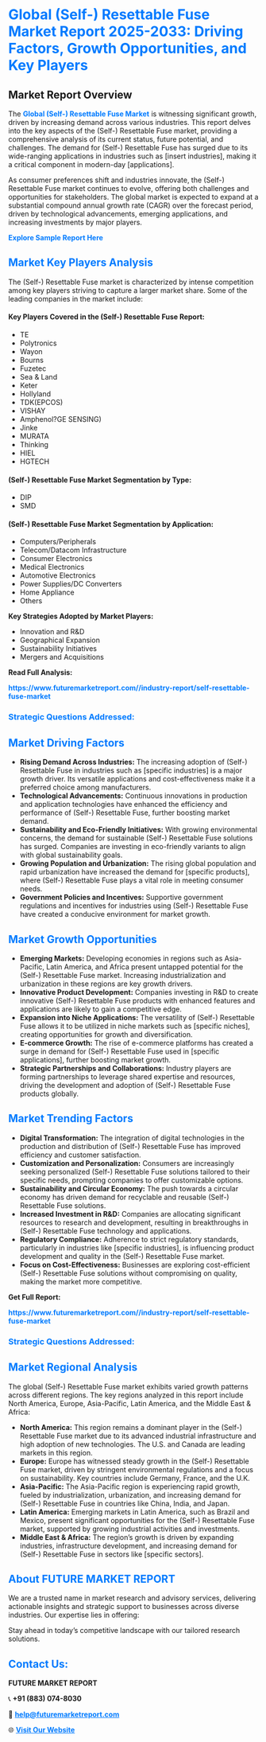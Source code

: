 <h1 style="color: #007BFF;">Global (Self-) Resettable Fuse Market Report 2025-2033: Driving Factors, Growth Opportunities, and Key Players</h1>

<section id="overview">
<h2>Market Report Overview</h2>
<p>The <a href="https://www.futuremarketreport.com//industry-report/self-resettable-fuse-market" style="color: #007BFF; text-decoration: none;"><strong>Global (Self-) Resettable Fuse Market</strong></a> is witnessing significant growth, driven by increasing demand across various industries. This report delves into the key aspects of the (Self-) Resettable Fuse market, providing a comprehensive analysis of its current status, future potential, and challenges. The demand for (Self-) Resettable Fuse has surged due to its wide-ranging applications in industries such as [insert industries], making it a critical component in modern-day [applications].</p>
<p>As consumer preferences shift and industries innovate, the (Self-) Resettable Fuse market continues to evolve, offering both challenges and opportunities for stakeholders. The global market is expected to expand at a substantial compound annual growth rate (CAGR) over the forecast period, driven by technological advancements, emerging applications, and increasing investments by major players.</p>
</section>

<section id="overview">
<p><a href="https://www.futuremarketreport.com//request-sample/reportId=50179" style="color: #007BFF; text-decoration: none;"><strong>Explore Sample Report Here</strong></a></p>
</section>

<section id="key-players">
<h2 style="color: #007BFF;">Market Key Players Analysis</h2>
<p>The (Self-) Resettable Fuse market is characterized by intense competition among key players striving to capture a larger market share. Some of the leading companies in the market include:</p>
<h4>Key Players Covered in the (Self-) Resettable Fuse Report:</h4>
<ul><li>TE</li><li>Polytronics</li><li>Wayon</li><li>Bourns</li><li>Fuzetec</li><li>Sea &amp; Land</li><li>Keter</li><li>Hollyland</li><li>TDK(EPCOS)</li><li>VISHAY</li><li>Amphenol?GE SENSING)</li><li>Jinke</li><li>MURATA</li><li>Thinking</li><li>HIEL</li><li>HGTECH</li></ul>
<h4>(Self-) Resettable Fuse Market Segmentation by Type:</h4>
<ul><li>DIP</li><li>SMD</li></ul>

<h4>(Self-) Resettable Fuse Market Segmentation by Application:</h4>
<ul><li>Computers/Peripherals</li><li>Telecom/Datacom Infrastructure</li><li>Consumer Electronics</li><li>Medical Electronics</li><li>Automotive Electronics</li><li>Power Supplies/DC Converters</li><li>Home Appliance</li><li>Others</li></ul>
<p><strong>Key Strategies Adopted by Market Players:</strong></p>
<ul>
<li>Innovation and R&D</li>
<li>Geographical Expansion</li>
<li>Sustainability Initiatives</li>
<li>Mergers and Acquisitions</li>
</ul>
</section>

<section>
<p><strong>Read Full Analysis: </strong></p><a href="https://www.futuremarketreport.com//industry-report/self-resettable-fuse-market" style="color: #007BFF; text-decoration: none;"><strong>https://www.futuremarketreport.com//industry-report/self-resettable-fuse-market</strong></a>
<h3 style="color: #007BFF;">Strategic Questions Addressed:</h3>
</section>

<section id="driving-factors">
<h2 style="color: #007BFF;">Market Driving Factors</h2>
<ul>
<li><strong>Rising Demand Across Industries:</strong> The increasing adoption of (Self-) Resettable Fuse in industries such as [specific industries] is a major growth driver. Its versatile applications and cost-effectiveness make it a preferred choice among manufacturers.</li>
<li><strong>Technological Advancements:</strong> Continuous innovations in production and application technologies have enhanced the efficiency and performance of (Self-) Resettable Fuse, further boosting market demand.</li>
<li><strong>Sustainability and Eco-Friendly Initiatives:</strong> With growing environmental concerns, the demand for sustainable (Self-) Resettable Fuse solutions has surged. Companies are investing in eco-friendly variants to align with global sustainability goals.</li>
<li><strong>Growing Population and Urbanization:</strong> The rising global population and rapid urbanization have increased the demand for [specific products], where (Self-) Resettable Fuse plays a vital role in meeting consumer needs.</li>
<li><strong>Government Policies and Incentives:</strong> Supportive government regulations and incentives for industries using (Self-) Resettable Fuse have created a conducive environment for market growth.</li>
</ul>
</section>

<section id="growth-opportunities">
<h2 style="color: #007BFF;">Market Growth Opportunities</h2>
<ul>
<li><strong>Emerging Markets:</strong> Developing economies in regions such as Asia-Pacific, Latin America, and Africa present untapped potential for the (Self-) Resettable Fuse market. Increasing industrialization and urbanization in these regions are key growth drivers.</li>
<li><strong>Innovative Product Development:</strong> Companies investing in R&D to create innovative (Self-) Resettable Fuse products with enhanced features and applications are likely to gain a competitive edge.</li>
<li><strong>Expansion into Niche Applications:</strong> The versatility of (Self-) Resettable Fuse allows it to be utilized in niche markets such as [specific niches], creating opportunities for growth and diversification.</li>
<li><strong>E-commerce Growth:</strong> The rise of e-commerce platforms has created a surge in demand for (Self-) Resettable Fuse used in [specific applications], further boosting market growth.</li>
<li><strong>Strategic Partnerships and Collaborations:</strong> Industry players are forming partnerships to leverage shared expertise and resources, driving the development and adoption of (Self-) Resettable Fuse products globally.</li>
</ul>
</section>

<section id="trending-factors">
<h2 style="color: #007BFF;">Market Trending Factors</h2>
<ul>
<li><strong>Digital Transformation:</strong> The integration of digital technologies in the production and distribution of (Self-) Resettable Fuse has improved efficiency and customer satisfaction.</li>
<li><strong>Customization and Personalization:</strong> Consumers are increasingly seeking personalized (Self-) Resettable Fuse solutions tailored to their specific needs, prompting companies to offer customizable options.</li>
<li><strong>Sustainability and Circular Economy:</strong> The push towards a circular economy has driven demand for recyclable and reusable (Self-) Resettable Fuse solutions.</li>
<li><strong>Increased Investment in R&D:</strong> Companies are allocating significant resources to research and development, resulting in breakthroughs in (Self-) Resettable Fuse technology and applications.</li>
<li><strong>Regulatory Compliance:</strong> Adherence to strict regulatory standards, particularly in industries like [specific industries], is influencing product development and quality in the (Self-) Resettable Fuse market.</li>
<li><strong>Focus on Cost-Effectiveness:</strong> Businesses are exploring cost-efficient (Self-) Resettable Fuse solutions without compromising on quality, making the market more competitive.</li>
</ul>
</section>

<section>
<p><strong>Get Full Report: </strong></p><a href="https://www.futuremarketreport.com//industry-report/self-resettable-fuse-market" style="color: #007BFF; text-decoration: none;"><strong>https://www.futuremarketreport.com//industry-report/self-resettable-fuse-market</strong></a>
<h3 style="color: #007BFF;">Strategic Questions Addressed:</h3>
</section>


<section id="regional-analysis">
<h2 style="color: #007BFF;">Market Regional Analysis</h2>
<p>The global (Self-) Resettable Fuse market exhibits varied growth patterns across different regions. The key regions analyzed in this report include North America, Europe, Asia-Pacific, Latin America, and the Middle East & Africa:</p>
<ul>
<li><strong>North America:</strong> This region remains a dominant player in the (Self-) Resettable Fuse market due to its advanced industrial infrastructure and high adoption of new technologies. The U.S. and Canada are leading markets in this region.</li>
<li><strong>Europe:</strong> Europe has witnessed steady growth in the (Self-) Resettable Fuse market, driven by stringent environmental regulations and a focus on sustainability. Key countries include Germany, France, and the U.K.</li>
<li><strong>Asia-Pacific:</strong> The Asia-Pacific region is experiencing rapid growth, fueled by industrialization, urbanization, and increasing demand for (Self-) Resettable Fuse in countries like China, India, and Japan.</li>
<li><strong>Latin America:</strong> Emerging markets in Latin America, such as Brazil and Mexico, present significant opportunities for the (Self-) Resettable Fuse market, supported by growing industrial activities and investments.</li>
<li><strong>Middle East & Africa:</strong> The region’s growth is driven by expanding industries, infrastructure development, and increasing demand for (Self-) Resettable Fuse in sectors like [specific sectors].</li>
</ul>
</section>

<footer>
<h2 style="color: #007BFF;">About FUTURE MARKET REPORT</h2>
<p>We are a trusted name in market research and advisory services, delivering actionable insights and strategic support to businesses across diverse industries. Our expertise lies in offering:</p>

<p>Stay ahead in today’s competitive landscape with our tailored research solutions.</p>

<h2 style="color: #007BFF;">Contact Us:</h2>
<p><strong>FUTURE MARKET REPORT</strong></p>
<p>📞 <strong>+91 (883) 074-8030</strong></p>
<p>📧 <strong><a href="mailto:help@futuremarketreport.com" style="color: #007BFF;">help@futuremarketreport.com</a></strong></p>
<p>🌐 <strong><a href="https://www.futuremarketreport.com/" style="color: #007BFF;">Visit Our Website</a></strong></p>
</footer>